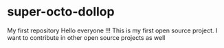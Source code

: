 # super-octo-dollop
My first repository
Hello everyone !!!
This is my first open source project. I want to contribute in other open source projects as well
